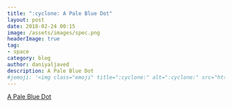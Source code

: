 ```yaml
---
title: ":cyclone: A Pale Blue Dot"
layout: post
date: 2018-02-24 00:15
image: /assets/images/spec.png
headerImage: true
tag:
- space
category: blog
author: daniyaljaved
description: A Pale Blue Dot
#jemoji: '<img class="emoji" title=":cyclone:" alt=":cyclone:" src="https://assets-cdn.github.com/images/icons/emoji/unicode/1f300.png" height="20" width="20" align="absmiddle">'
---
```


<a href="http://www.planetary.org/explore/space-topics/earth/pale-blue-dot.html">A Pale Blue Dot</a>
